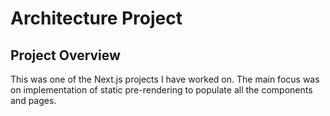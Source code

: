 # Architecture Project

## Project Overview
This was one of the Next.js projects I have worked on. The main focus  was on implementation of static pre-rendering to populate all the components and pages.
